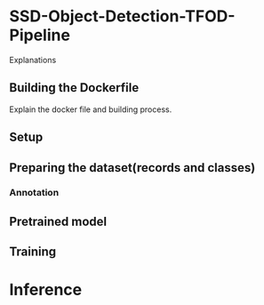 # SSD-Object-Detection-TFOD-Pipeline
Explanations

## Building the Dockerfile
Explain the docker file and building process.

## Setup


## Preparing the dataset(records and classes)
### Annotation


## Pretrained model


## Training


# Inference